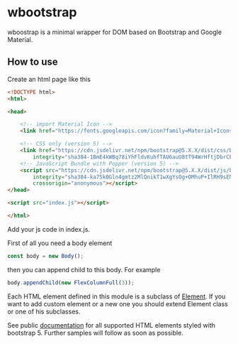 # wbootstrap
wboostrap is a minimal wrapper for DOM based on Bootstrap and Google Material.
## How to use
Create an html page like this
```html
<!DOCTYPE html>
<html>

<head>

    <!-- import Material Icon -->
    <link href="https://fonts.googleapis.com/icon?family=Material+Icons+Outlined" rel="stylesheet">

    <!-- CSS only (version 5) -->
    <link href="https://cdn.jsdelivr.net/npm/bootstrap@5.X.X/dist/css/bootstrap.min.css" rel="stylesheet"
        integrity="sha384-1BmE4kWBq78iYhFldvKuhfTAU6auU8tT94WrHftjDbrCEXSU1oBoqyl2QvZ6jIW3" crossorigin="anonymous">
    <!-- JavaScript Bundle with Popper (version 5) -->
    <script src="https://cdn.jsdelivr.net/npm/bootstrap@5.X.X/dist/js/bootstrap.bundle.min.js"
        integrity="sha384-ka7Sk0Gln4gmtz2MlQnikT1wXgYsOg+OMhuP+IlRH9sENBO0LRn5q+8nbTov4+1p"
        crossorigin="anonymous"></script>
</head>

<script src="index.js"></script>

</html>
```
Add your js code in index.js.

First of all you need a body element
```javascript
const body = new Body();
```
then you can append child to this body. For example
```javascript
body.appendChild(new FlexColumnFull(3));
```
Each HTML element defined in this module is a subclass of [Element](https://marcociaramella.github.io/wbootstrap/Element.html). If you want to add custom element or a new one you should extend Element class or one of his subclasses.

See public [documentation](https://marcociaramella.github.io/wbootstrap/) for all supported HTML elements styled with bootstrap 5. Further samples will follow as soon as possible.
